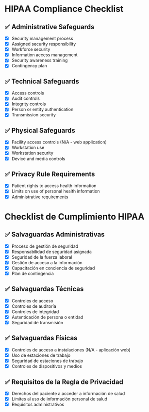 # HIPAA Compliance Checklist

## ✅ Administrative Safeguards

- [x] Security management process
- [x] Assigned security responsibility
- [x] Workforce security
- [x] Information access management
- [x] Security awareness training
- [x] Contingency plan

## ✅ Technical Safeguards

- [x] Access controls
- [x] Audit controls
- [x] Integrity controls
- [x] Person or entity authentication
- [x] Transmission security

## ✅ Physical Safeguards

- [x] Facility access controls (N/A - web application)
- [x] Workstation use
- [x] Workstation security
- [x] Device and media controls

## ✅ Privacy Rule Requirements

- [x] Patient rights to access health information
- [x] Limits on use of personal health information
- [x] Administrative requirements

# Checklist de Cumplimiento HIPAA

## ✅ Salvaguardas Administrativas

- [x] Proceso de gestión de seguridad
- [x] Responsabilidad de seguridad asignada
- [x] Seguridad de la fuerza laboral
- [x] Gestión de acceso a la información
- [x] Capacitación en conciencia de seguridad
- [x] Plan de contingencia

## ✅ Salvaguardas Técnicas

- [x] Controles de acceso
- [x] Controles de auditoría
- [x] Controles de integridad
- [x] Autenticación de persona o entidad
- [x] Seguridad de transmisión

## ✅ Salvaguardas Físicas

- [x] Controles de acceso a instalaciones (N/A - aplicación web)
- [x] Uso de estaciones de trabajo
- [x] Seguridad de estaciones de trabajo
- [x] Controles de dispositivos y medios

## ✅ Requisitos de la Regla de Privacidad

- [x] Derechos del paciente a acceder a información de salud
- [x] Límites al uso de información personal de salud
- [x] Requisitos administrativos
